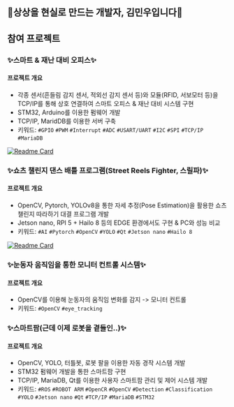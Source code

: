 ## 👋상상을 현실로 만드는 개발자, 김민우입니다👋

<!--
**KINGMINWOO/KINGMINWOO** is a ✨ _special_ ✨ repository because its `README.md` (this file) appears on your GitHub profile.

Here are some ideas to get you started:

- 🔭 I’m currently working on ...
- 🌱 I’m currently learning ...
- 👯 I’m looking to collaborate on ...
- 🤔 I’m looking for help with ...
- 💬 Ask me about ...
- 📫 How to reach me: ...
- 😄 Pronouns: ...
- ⚡ Fun fact: ...
-->
<!--[![KINGMINWOO's GitHub stats](https://github-readme-stats.vercel.app/api?username=KINGMINWOO)](https://github.com/anuraghazra/github-readme-stats)-->
## 참여 프로젝트

### **✨스마트 & 재난 대비 오피스✨**

#### 프로젝트 개요

- 각종 센서(흔들림 감지 센서, 적외선 감지 센서 등)와 모듈(RFID, 서보모터 등)을 TCP/IP를 통해 상호 연결하여 스마트 오피스 & 재난 대비 시스템 구현
- STM32, Arduino를 이용한 펌웨어 개발
- TCP/IP, MaridDB를 이용한 서버 구축
- 키워드: `#GPIO` `#PWM` `#Interrupt` `#ADC` `#USART/UART` `#I2C` `#SPI`  `#TCP/IP` `#MariaDB`

[![Readme Card](https://github-readme-stats.vercel.app/api/pin/?username=KINGMINWOO&repo=intel_1st_miniproject)](https://github.com/KINGMINWOO/intel_1st_miniproject)

### **✨쇼츠 챌린지 댄스 배틀 프로그램(Street Reels Fighter, 스릴파)✨**
#### 프로젝트 개요
- OpenCV, Pytorch, YOLOv8을 통한 자세 추정(Pose Estimation)을 활용한 쇼츠 챌린지 따라하기 대결 프로그램 개발
- Jetson nano, RPI 5 + Hailo 8 등의 EDGE 환경에서도 구현 & PC와 성능 비교
- 키워드: `#AI` `#Pytorch` `#OpenCV` `#YOLO` `#Qt` `#Jetson nano` `#Hailo 8`

[![Readme Card](https://github-readme-stats.vercel.app/api/pin/?username=KINGMINWOO&repo=StreetReelsFighter)](https://github.com/KINGMINWOO/StreetReelsFighter)

### **✨눈동자 움직임을 통한 모니터 컨트롤 시스템✨**
#### 프로젝트 개요
- OpenCV를 이용해 눈동자의 움직임 변화를 감지 -> 모니터 컨트롤
- 키워드: `#OpenCV` `#eye_tracking` 

### **✨스마트팜(근데 이제 로봇을 곁들인..)✨**
#### 프로젝트 개요
- OpenCV, YOLO, 터틀봇, 로봇 팔을 이용한 자동 경작 시스템 개발
- STM32 펌웨어 개발을 통한 스마트팜 구현
- TCP/IP, MariaDB, Qt를 이용한 사용자 스마트팜 관리 및 제어 시스템 개발
- 키워드: `#ROS` `#ROBOT ARM` `#OpenCR` `#OpenCV` `#Detection` `#Classification` `#YOLO` `#Jetson nano` `#Qt` `#TCP/IP` `#MariaDB` `#STM32`
